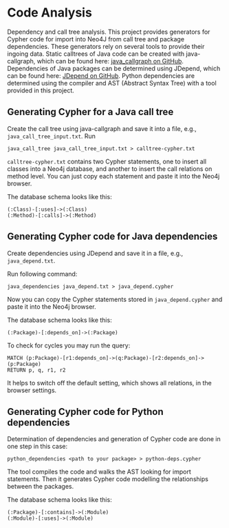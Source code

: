 # Code Analysis
 Dependency and call tree analysis.
This project provides generators for Cypher code for import into Neo4J from call tree and package dependencies.
These generators rely on several tools to provide their ingoing data.
Static calltrees of Java code can be created with java-callgraph, which can be found here: [java_callgraph on GitHub](https://github.com/gousiosg/java-callgraph).
Dependencies of Java packages can be determined using JDepend, which can be found here: [JDepend on GitHub](https://github.com/clarkware/jdepend).
Python dependencies are determined using the compiler and AST (Abstract Syntax Tree) with a tool provided in this project.

## Generating Cypher for a Java call tree
Create the call tree using java-callgraph and save it into a file, e.g., `java_call_tree_input.txt`.
Run 

```
java_call_tree java_call_tree_input.txt > calltree-cypher.txt
```

`calltree-cypher.txt` contains two Cypher statements, one to insert all classes into a Neo4j database, and another to insert the call relations on method level.
You can just copy each statement and paste it into the Neo4j browser.

The database schema looks like this:

```
(:Class)-[:uses]->(:Class)
(:Method)-[:calls]->(:Method)
```
 
## Generating Cypher code for Java dependencies
Create dependencies using JDepend and save it in a file, e.g., `java_depend.txt`.

Run following command:

```
java_dependencies java_depend.txt > java_depend.cypher
```

Now you can copy the Cypher statements stored in `java_depend.cypher` and paste it into the Neo4j browser.

The database schema looks like this:

```
(:Package)-[:depends_on]->(:Package)
```

To check for cycles you may run the query:

```
MATCH (p:Package)-[r1:depends_on]->(q:Package)-[r2:depends_on]->(p:Package)
RETURN p, q, r1, r2
```

It helps to switch off the default setting, which shows all relations, in the browser settings.

## Generating Cypher code for Python dependencies

Determination of dependencies and generation of Cypher code are done in one step in this case:

```
python_dependencies <path to your package> > python-deps.cypher
```

The tool compiles the code and walks the AST looking for import statements. Then it generates Cypher code modelling the relationships between the packages.

The database schema looks like this:

```
(:Package)-[:contains]->(:Module) 
(:Module)-[:uses]->(:Module)
```

